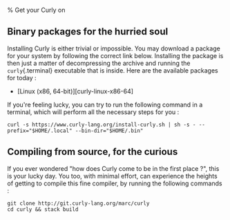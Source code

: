 % Get your Curly on

Binary packages for the hurried soul
------------------------------------

Installing Curly is either trivial or impossible. You may download a
package for your system by following the correct link
below. Installing the package is then just a matter of decompressing
the archive and running the `curly`{.terminal} executable that is
inside. Here are the available packages for today :

  - [Linux (x86, 64-bit)][curly-linux-x86-64]

If you're feeling lucky, you can try to run the following command in a
terminal, which will perform all the necessary steps for you :

~~~~{.terminal}
curl -s https://www.curly-lang.org/install-curly.sh | sh -s - --prefix="$HOME/.local" --bin-dir="$HOME/.bin"
~~~~~

Compiling from source, for the curious
--------------------------------------

If you ever wondered "how does Curly come to be in the first place ?",
this is your lucky day. You too, with minimal effort, can experience
the heights of getting to compile this fine compiler, by running the
following commands :

~~~{.terminal}
git clone http://git.curly-lang.org/marc/curly
cd curly && stack build
~~~~
